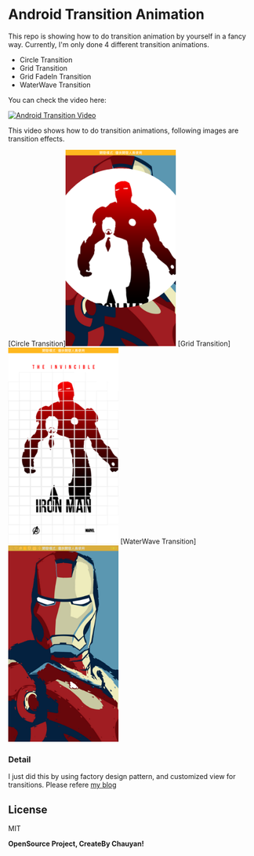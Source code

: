 # Android Transition Animation

This repo is showing how to do transition animation by yourself in a fancy way. Currently, I'm only done 4 different transition animations. 

  - Circle Transition
  - Grid Transition
  - Grid FadeIn Transition 
  - WaterWave Transition 

You can check the video here:

[![Android Transition Video](https://j.gifs.com/GZ7xWQ.gif)](https://youtu.be/69SLWlwC79w)

This video shows how to do transition animations, following images are transition effects. 

[Circle Transition]<img src="demo/circle_transition.png" height="400" alt="Circle Transition"/>
[Grid Transition]<img src="demo/grid_trasition.png" height="400" alt="Grid Transition"/>
[WaterWave Transition]<img src="demo/waterwave_transition.png" height="400" alt="WaterWave Transition"/>

### Detail

I just did this by using factory design pattern, and customized view for transitions. Please refere [my blog][chauyan blog]

License
----

MIT


**OpenSource Project, CreateBy Chauyan!**

[//]: # (These are reference links used in the body of this note and get stripped out when the markdown processor does its job. There is no need to format nicely because it shouldn't be seen. Thanks SO - http://stackoverflow.com/questions/4823468/store-comments-in-markdown-syntax)


   [chauyan blog]: <https://chauyanw.wordpress.com/>

